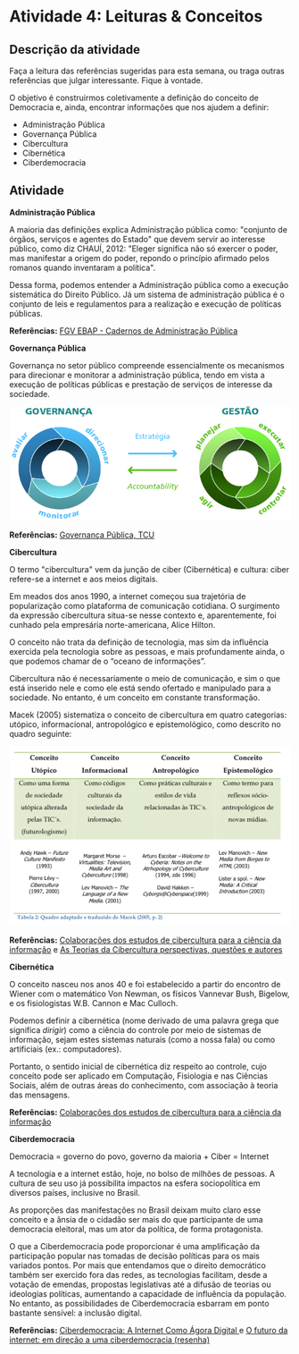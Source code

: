 # Atividade 4: Leituras & Conceitos

## Descrição da atividade

Faça a leitura das referências sugeridas para esta semana, ou traga outras referências que julgar interessante. Fique à vontade.

O objetivo é construirmos coletivamente a definição do conceito de Democracia e, ainda, encontrar informações que nos ajudem a definir:

* Administração Pública
* Governança Pública
* Cibercultura 
* Cibernética 
* Ciberdemocracia 

## Atividade

**Administração Pública**

A maioria das definições explica Administração pública como: "conjunto de órgãos, serviços e agentes do Estado" que devem servir ao interesse público, como diz CHAUÍ, 2012: "Eleger significa não só exercer o poder, mas manifestar a origem do poder, repondo o princípio afirmado pelos romanos quando inventaram a política".

Dessa forma, podemos entender a Administração pública como a execução sistemática do Direito Público. Já um sistema de administração pública é o conjunto de leis e regulamentos para a realização e execução de políticas públicas.

**Referências:** [FGV EBAP - Cadernos de Administração Pública](https://bibliotecadigital.fgv.br/dspace/handle/10438/11890)

**Governança Pública**

Governança no setor público compreende essencialmente os mecanismos para direcionar e monitorar a administração pública, tendo em vista a execução de políticas públicas e prestação de serviços de interesse da sociedade.

![Fonte: Governan&#xE7;a P&#xFA;blica, TCU](../.gitbook/assets/image.png)

**Referências:**  [Governança Pública, TCU](https://portal.tcu.gov.br/governanca/governancapublica/governanca-no-setor-publico/)

**Cibercultura** 

O termo "cibercultura" vem da junção de ciber \(Cibernética\) e cultura: ciber refere-se a internet e aos meios digitais.

Em meados dos anos 1990, a internet começou sua trajetória de popularização como plataforma de comunicação cotidiana. O surgimento da expressão cibercultura situa-se nesse contexto e, aparentemente, foi cunhado pela empresária norte-americana, Alice Hilton.

O conceito não trata da definição de tecnologia, mas sim da influência exercida pela tecnologia sobre as pessoas, e mais profundamente ainda, o que podemos chamar de o “oceano de informações”.

Cibercultura não é necessariamente o meio de comunicação, e sim o que está inserido nele e como ele está sendo ofertado e manipulado para a sociedade. No entanto, é um conceito em constante transformação.

Macek \(2005\) sistematiza o conceito de cibercultura em quatro categorias: utópico, informacional, antropológico e epistemológico, como descrito no quadro seguinte:

![](../.gitbook/assets/image%20%281%29.png)

**Referências:** [Colaborações dos estudos de cibercultura para a ciência da informação](https://periodicos.unb.br/index.php/RICI/article/view/2441) e [As Teorias da Cibercultura perspectivas, questões e autores](https://www.google.com/url?sa=t&rct=j&q=&esrc=s&source=web&cd=&ved=2ahUKEwibrsiX-szrAhUGCrkGHdnSCQwQFjABegQIARAB&url=https%3A%2F%2Fwww.editorasulina.com.br%2Fimg%2Fsumarios%2F536.pdf&usg=AOvVaw1Mt8rVQ38f0Jgfy90j4nLk)

**Cibernética** 

O conceito nasceu nos anos 40 e foi estabelecido a partir do encontro de Wiener com o matemático Von Newman, os físicos Vannevar Bush, Bigelow, e os fisiologistas W.B. Cannon e Mac Culloch.

Podemos definir a cibernética \(nome derivado de uma palavra grega que significa _dirigir_\) como a ciência do controle por meio de sistemas de informação, sejam estes sistemas naturais \(como a nossa fala\) ou como artificiais \(ex.: computadores\).

Portanto, o sentido inicial de cibernética diz respeito ao controle, cujo conceito pode ser aplicado em Computação, Fisiologia e nas Ciências Sociais, além de outras áreas do conhecimento, com associação à teoria das mensagens.

**Referências:** [Colaborações dos estudos de cibercultura para a ciência da informação](https://periodicos.unb.br/index.php/RICI/article/view/2441)

**Ciberdemocracia** 

Democracia = governo do povo, governo da maioria + Ciber =  Internet

A tecnologia e a internet estão, hoje, no bolso de milhões de pessoas. A cultura de seu uso já possibilita impactos na esfera sociopolítica em diversos países, inclusive no Brasil.

As proporções das manifestações no Brasil deixam muito claro esse conceito e a ânsia de o cidadão ser mais do que participante de uma democracia eleitoral, mas um ator da política, de forma protagonista. 

O que a Ciberdemocracia pode proporcionar é uma amplificação da participação popular nas tomadas de decisão políticas para os mais variados pontos. Por mais que entendamos que o direito democrático também ser exercido fora das redes, as tecnologias facilitam, desde a votação de emendas, propostas legislativas até a difusão de teorias ou ideologias políticas, aumentando a capacidade de influência da população. No entanto, as possibilidades de Ciberdemocracia esbarram em ponto bastante sensível: a inclusão digital.

**Referências:** [Ciberdemocracia: A Internet Como Ágora Digital ](https://www.google.com/url?sa=t&rct=j&q=&esrc=s&source=web&cd=&ved=2ahUKEwiHs9qLgM3rAhXdI7kGHRayAucQFjAAegQIBRAB&url=https%3A%2F%2Fwww.revistas.unijui.edu.br%2Findex.php%2Fdireitoshumanosedemocracia%2Farticle%2Fview%2F6696%2F5778&usg=AOvVaw1Nkc1NwRuYDvt-uUmdafEq)e [O futuro da internet: em direção a uma ciberdemocracia \(resenha\)](https://www.researchgate.net/publication/304519075_O_futuro_da_internet_em_direcao_a_uma_ciberdemocracia_planetaria)




